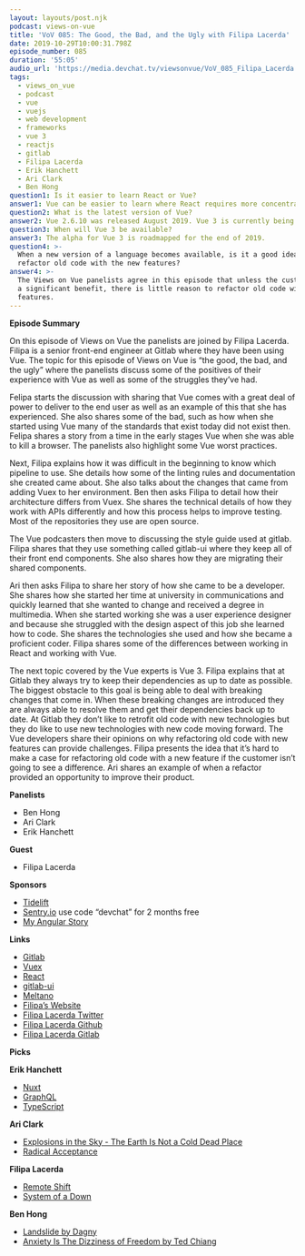 ```yaml
---
layout: layouts/post.njk
podcast: views-on-vue
title: 'VoV 085: The Good, the Bad, and the Ugly with Filipa Lacerda'
date: 2019-10-29T10:00:31.798Z
episode_number: 085
duration: '55:05'
audio_url: 'https://media.devchat.tv/viewsonvue/VoV_085_Filipa_Lacerda.mp3'
tags:
  - views_on_vue
  - podcast
  - vue
  - vuejs
  - web development
  - frameworks
  - vue 3
  - reactjs
  - gitlab
  - Filipa Lacerda
  - Erik Hanchett
  - Ari Clark
  - Ben Hong
question1: Is it easier to learn React or Vue?
answer1: Vue can be easier to learn where React requires more concentration.
question2: What is the latest version of Vue?
answer2: Vue 2.6.10 was released August 2019. Vue 3 is currently being worked on.
question3: When will Vue 3 be available?
answer3: The alpha for Vue 3 is roadmapped for the end of 2019.
question4: >-
  When a new version of a language becomes available, is it a good idea to
  refactor old code with the new features? 
answer4: >-
  The Views on Vue panelists agree in this episode that unless the customer sees
  a significant benefit, there is little reason to refactor old code with new
  features.
---
```

**Episode Summary**

On this episode of Views on Vue the panelists are joined by Filipa Lacerda. Filipa is a senior front-end engineer at Gitlab where they have been using Vue. The topic for this episode of Views on Vue is “the good, the bad, and the ugly” where the panelists discuss some of the positives of their experience with Vue as well as some of the struggles they’ve had. 

Felipa starts the discussion with sharing that Vue comes with a great deal of power to deliver to the end user as well as an example of this that she has experienced. She also shares some of the bad, such as how when she started using Vue many of the standards that exist today did not exist then. Felipa shares a story from a time in the early stages Vue when she was able to kill a browser. The panelists also highlight some Vue worst practices. 

Next, Filipa explains how it was difficult in the beginning to know which pipeline to use. She details how some of the linting rules and documentation she created came about. She also talks about the changes that came from adding Vuex to her environment. Ben then asks Filipa to detail how their architecture differs from Vuex. She shares the technical details of how they work with APIs differently and how this process helps to improve testing. Most of the repositories they use are open source.

The Vue podcasters then move to discussing the style guide used at gitlab. Filipa shares that they use something called gitlab-ui where they keep all of their front end components. She also shares how they are migrating their shared components. 

Ari then asks Filipa to share her story of how she came to be a developer. She shares how she started her time at university in communications and quickly learned that she wanted to change and received a degree in multimedia. When she started working she was a user experience designer and because she struggled with the design aspect of this job she learned how to code. She shares the technologies she used and how she became a proficient coder. Filipa shares some of the differences between working in React and working with Vue.

The next topic covered by the Vue experts is Vue 3. Filipa explains that at Gitlab they always try to keep their dependencies as up to date as possible. The biggest obstacle to this goal is being able to deal with breaking changes that come in. When these breaking changes are introduced they are always able to resolve them and get their dependencies back up to date. At Gitlab they don’t like to retrofit old code with new technologies but they do like to use new technologies with new code moving forward. The Vue developers share their opinions on why refactoring old code with new features can provide challenges. Filipa presents the idea that it’s hard to make a case for refactoring old code with a new feature if the customer isn’t going to see a difference. Ari shares an example of when a refactor provided an opportunity to improve their product.

**Panelists**



*   Ben Hong
*   Ari Clark
*   Erik Hanchett

**Guest**



*   Filipa Lacerda

**Sponsors**



*   [Tidelift](devchat.tv/tidelift) 
*   [Sentry.io](https://sentry.io/) use code “devchat” for 2 months free
*   [My Angular Story](https://devchat.tv/my-angular-story/)

**Links**



*   [Gitlab](https://gitlab.com/)
*   [Vuex](https://vuex.vuejs.org/)
*   [React](https://reactjs.org/)
*   [gitlab-ui](https://gitlab.com/gitlab-org/gitlab-ui)
*   [Meltano](https://www.meltano.com/?gclid=Cj0KCQjwl8XtBRDAARIsAKfwtxAaxbQ2iT4g0WqRa41gXSvB1h2cQsrmzt0L1qNiUi9z8MEQmW3ENRwaApauEALw_wcB)
*   [Filipa’s Website](http://filipa.gitlab.io/)
*   [Filipa Lacerda Twitter](https://twitter.com/filipalacerda?lang=en)
*   [Filipa Lacerda Github](https://github.com/filipalacerda)
*   [Filipa Lacerda Gitlab](https://gitlab.com/filipa)

**Picks**

**Erik Hanchett**



*   [Nuxt](https://nuxtjs.org/)
*   [GraphQL](https://graphql.org/)
*   [TypeScript](https://www.typescriptlang.org/)

**Ari Clark**



*   [Explosions in the Sky - The Earth Is Not a Cold Dead Place](https://en.wikipedia.org/wiki/The_Earth_Is_Not_a_Cold_Dead_Place)
*   [Radical Acceptance](https://www.psychologytoday.com/us/blog/pieces-mind/201207/radical-acceptance)

**Filipa Lacerda**



*   [Remote Shift](https://remote-shift.com/)
*   [System of a Down](https://systemofadown.com/)

**Ben Hong**



*   [Landslide by Dagny](https://open.spotify.com/album/3c0Uy2iMgkfZGRwi35XbzS)
*   [Anxiety Is The Dizziness of Freedom by Ted Chiang](https://www.goodreads.com/book/show/46003901-anxiety-is-the-dizziness-of-freedom)
